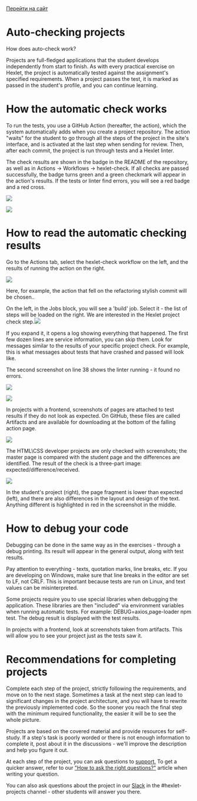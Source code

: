 [Перейти на сайт](https://ru.hexlet.io)

# Auto-checking projects

How does auto-check work?

Projects are full-fledged applications that the student develops independently from start to finish. As with every practical exercise on Hexlet, the project is automatically tested against the assignment's specified requirements. When a project passes the test, it is marked as passed in the student's profile, and you can continue learning.

# How the automatic check works

To run the tests, you use a GitHub Action (hereafter, the action), which the system automatically adds when you create a project repository. The action "waits" for the student to go through all the steps of the project in the site's interface, and is activated at the last step when sending for review. Then, after each commit, the project is run through tests and a Hexlet linter.

The check results are shown in the badge in the README of the repository, as well as in Actions → Workflows → hexlet-check. If all checks are passed successfully, the badge turns green and a green checkmark will appear in the action's results. If the tests or linter find errors, you will see a red badge and a red cross.

![](https://files.carrotquest.app/knowledge-bases-images/articles/64033/64033-1728572761307-f5eiusdg.png)

![](https://files.carrotquest.app/knowledge-bases-images/articles/64033/64033-1728572761353-c5vlyyl9.png)

# How to read the automatic checking results

Go to the Actions tab, select the hexlet-check workflow on the left, and the results of running the action on the right.

![](https://files.carrotquest.app/knowledge-bases-images/articles/64033/64033-1728572761755-g5i0dpz8.png)

Here, for example, the action that fell on the refactoring stylish commit will be chosen..

On the left, in the Jobs block, you will see a 'build' job. Select it - the list of steps will be loaded on the right. We are interested in the Hexlet project check step.![](https://files.carrotquest.app/knowledge-bases-images/articles/64033/64033-1728572761829-03xi3rqd.png)

If you expand it, it opens a log showing everything that happened. The first few dozen lines are service information, you can skip them. Look for messages similar to the results of your specific project check. For example, this is what messages about tests that have crashed and passed will look like.

The second screenshot on line 38 shows the linter running - it found no errors.

![](https://files.carrotquest.app/knowledge-bases-images/articles/64033/64033-1728572762096-agiv8ia6.png)

![](https://files.carrotquest.app/knowledge-bases-images/articles/64033/64033-1728572762089-drw6o6wb.png)

In projects with a frontend, screenshots of pages are attached to test results if they do not look as expected. On GitHub, these files are called Artifacts and are available for downloading at the bottom of the falling action page.

![](https://files.carrotquest.app/knowledge-bases-images/articles/64033/64033-1728572761057-z8rgprb1.jpeg)

The HTML\CSS developer projects are only checked with screenshots; the master page is compared with the student page and the differences are identified. The result of the check is a three-part image: expected/difference/received.

![](https://files.carrotquest.app/knowledge-bases-images/articles/64033/64033-1728572761256-tjlipvkt.jpeg)

In the student's project (right), the page fragment is lower than expected (left), and there are also differences in the layout and design of the text. Anything different is highlighted in red in the screenshot in the middle.

# How to debug your code

Debugging can be done in the same way as in the exercises - through a debug printing. Its result will appear in the general output, along with test results.

Pay attention to everything - texts, quotation marks, line breaks, etc. If you are developing on Windows, make sure that line breaks in the editor are set to LF, not CRLF. This is important because tests are run on Linux, and text values can be misinterpreted.

Some projects require you to use special libraries when debugging the application. These libraries are then "included" via environment variables when running automatic tests. For example: DEBUG=axios,page-loader npm test. The debug result is displayed with the test results.

In projects with a frontend, look at screenshots taken from artifacts. This will allow you to see your project just as the tests saw it.

# Recommendations for completing projects

Complete each step of the project, strictly following the requirements, and move on to the next stage. Sometimes a task at the next step can lead to significant changes in the project architecture, and you will have to rewrite the previously implemented code. So the sooner you reach the final step with the minimum required functionality, the easier it will be to see the whole picture.

Projects are based on the covered material and provide resources for self-study. If a step's task is poorly worded or there is not enough information to complete it, post about it in the discussions - we'll improve the description and help you figure it out.

At each step of the project, you can ask questions to [support.](https://help.hexlet.io/en/articles/110025-podderzhka-v-kursakh-i-proektakh) To get a quicker answer, refer to our ["How to ask the right questions?"](https://help.hexlet.io/en/articles/111495-kak-pravilno-zadavat-voprosy) article when writing your question.

You can also ask questions about the project in our [Slack](https://slack.hexlet.io/) in the #hexlet-projects channel - other students will answer you there.

